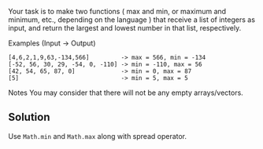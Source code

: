 Your task is to make two functions ( max and min, or maximum and minimum, etc., depending on the language ) that receive a list of integers as input, and return the largest and lowest number in that list, respectively.

Examples (Input -> Output)
```
[4,6,2,1,9,63,-134,566]         -> max = 566, min = -134
[-52, 56, 30, 29, -54, 0, -110] -> min = -110, max = 56
[42, 54, 65, 87, 0]             -> min = 0, max = 87
[5]                             -> min = 5, max = 5
```
Notes
You may consider that there will not be any empty arrays/vectors.

## Solution
Use `Math.min` and `Math.max` along with spread operator.